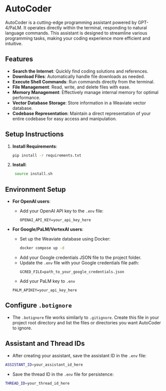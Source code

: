 # AutoCoder

AutoCoder is a cutting-edge programming assistant powered by GPT-4/PaLM. It operates directly within the terminal, responding to natural language commands. This assistant is designed to streamline various programming tasks, making your coding experience more efficient and intuitive.

## Features

- **Search the Internet**: Quickly find coding solutions and references.
- **Download Files**: Automatically handle file downloads as needed.
- **Execute Shell Commands**: Run commands directly from the terminal.
- **File Management**: Read, write, and delete files with ease.
- **Memory Management**: Effectively manage internal memory for optimal performance.
- **Vector Database Storage**: Store information in a Weaviate vector database.
- **Codebase Representation**: Maintain a direct representation of your entire codebase for easy access and manipulation.

## Setup Instructions

1. **Install Requirements**:
   ```bash
   pip install -r requirements.txt
   ```
2. **Install**:
   ```bash
    source install.sh
   ```
## Environment Setup

- **For OpenAI users**:
  - Add your OpenAI API key to the `.env` file:
    ```
    OPENAI_API_KEY=your_api_key_here
    ```

- **For Google/PaLM/VertexAI users**:
  - Set up the Weaviate database using Docker:
    ```bash
    docker compose up -d
    ```
  - Add your Google credentials JSON file to the project folder.
  - Update the `.env` file with your Google credentials file path:
    ```
    GCRED_FILE=path_to_your_google_credentials.json
    ```
  - Add your PaLM key to `.env`
  ```
  PALM_APIKEY=your_api_key_here
  ```

## Configure `.botignore`

- The `.botignore` file works similarly to `.gitignore`. Create this file in your project root directory and list the files or directories you want AutoCoder to ignore.

## Assistant and Thread IDs

- After creating your assistant, save the assistant ID in the `.env` file:
```bash
ASSISTANT_ID=your_assistant_id_here
```
- Save the thread ID in the `.env` file for persistence:
```bash
THREAD_ID=your_thread_id_here
```
